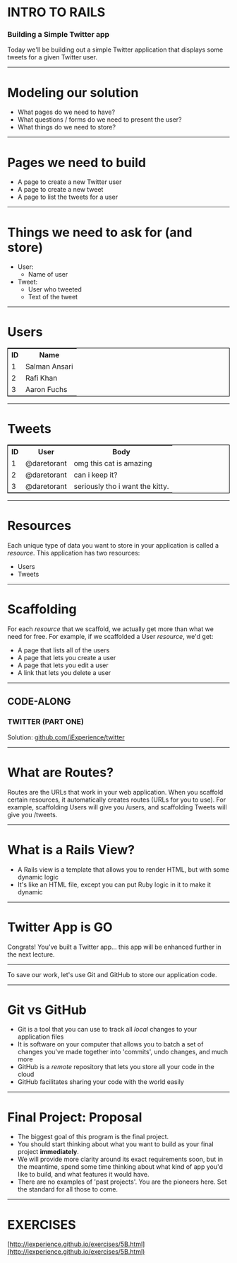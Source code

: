 # INTRO TO RAILS
### Building a Simple Twitter app

Today we'll be building out a simple Twitter application that displays some tweets for a given Twitter user.

---
# Modeling our solution

* What pages do we need to have?
* What questions / forms do we need to present the user?
* What things do we need to store?

---
# Pages we need to build

* A page to create a new Twitter user
* A page to create a new tweet
* A page to list the tweets for a user

---
# Things we need to ask for (and store)

* User: 
	- Name of user
* Tweet:
	- User who tweeted
	- Text of the tweet
---
# Users

<table style="border: 1px solid black;">
<tr>
	<th>ID</th>
	<th>Name</th>
</tr>
<tr>
	<td>1</td>
	<td>Salman Ansari</td>
</tr>
<tr>
	<td>2</td>
	<td>Rafi Khan</td>
</tr>
<tr>
	<td>3</td>
	<td>Aaron Fuchs</td>
</tr>
</table>

---
# Tweets

<table style="border: 1px solid black;">
<tr>
	<th>ID</th>
	<th>User</th>
	<th>Body</th>
</tr>
<tr>
	<td>1</td>
	<td>@daretorant</td>
	<td>omg this cat is amazing</td>
</tr>
<tr>
	<td>2</td>
	<td>@daretorant</td>
	<td>can i keep it?</td>
</tr>
<tr>
	<td>3</td>
	<td>@daretorant</td>
	<td>seriously tho i want the kitty.</td>
</tr>
</table>

---

# Resources

Each unique type of data you want to store in your application is called a *resource*. This application has two resources:

* Users
* Tweets

---
# Scaffolding

For each *resource* that we scaffold, we actually get more than what we need for free. For example, if we scaffolded a User *resource*, we'd get:

* A page that lists all of the users
* A page that lets you create a user
* A page that lets you edit a user
* A link that lets you delete a user

---

## CODE-ALONG
### TWITTER (PART ONE)

Solution: [github.com/iExperience/twitter](https://github.com/iExperience/twitter/tree/8745a292a885905bae4be97a37cc8d38c40c144d)

---


# What are Routes?

Routes are the URLs that work in your web application. When you scaffold certain resources, it automatically creates routes (URLs for you to use). For example, scaffolding Users will give you /users, and scaffolding Tweets will give you /tweets.

---

# What is a Rails View?

* A Rails view is a template that allows you to render HTML, but with some dynamic logic
* It's like an HTML file, except you can put Ruby logic in it to make it dynamic

---

# Twitter App is GO

Congrats! You've built a Twitter app... this app will be enhanced further in the next lecture.

---

To save our work, let's use Git and GitHub to store our application code.

---

# Git vs GitHub

- Git is a tool that you can use to track all *local* changes to your application files
- It is software on your computer that allows you to batch a set of changes you've made together into 'commits', undo changes, and much more
- GitHub is a *remote* repository that lets you store all your code in the cloud
- GitHub facilitates sharing your code with the world easily

---

# Final Project: Proposal

* The biggest goal of this program is the final project. 
* You should start thinking about what you want to build as your final project __immediately__. 
* We will provide more clarity around its exact requirements soon, but in the meantime, spend some time thinking about what kind of app you'd like to build, and what features it would have.
* There are no examples of 'past projects'. You are the pioneers here. Set the standard for all those to come.

---

# EXERCISES

[http://iexperience.github.io/exercises/5B.html](http://iexperience.github.io/exercises/5B.html)